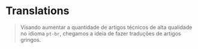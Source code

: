 # Translations

> Visando aumentar a quantidade de artigos técnicos de alta qualidade no idioma `pt-br`, chegamos a ideia de fazer traduções de artigos gringos.
